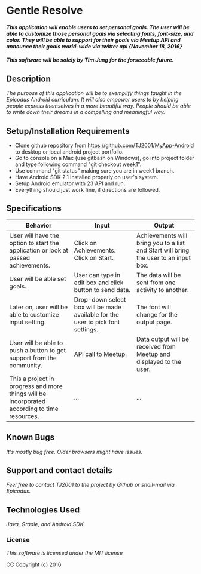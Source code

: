 # Gentle Resolve

#### _This application will enable users to set personal goals. The user will be able to customize those personal goals via selecting fonts, font-size, and color. They will be able to support for their goals via Meetup API and announce their goals world-wide via twitter api {November 18, 2016}_

#### _**This software will be solely by Tim Jung for the forseeable future.**_

## Description

_The purpose of this application will be to exemplify things taught in the Epicodus Android curriculum. It will also empower users to by helping people express themselves in a more beautiful way. People should be able to write down their dreams in a compelling and meaningful way._

## Setup/Installation Requirements

* Clone github repository from https://github.com/TJ2001/MyApp-Android to desktop or local android project portfolio.
* Go to console on a Mac (use gitbash on Windows), go into project folder and type following command "git checkout week1".
* Use command "git status" making sure you are in week1 branch.
* Have Android SDK 2.1 installed properly on user's system.
* Setup Android emulator with 23 API and run.
* Everything should just work fine, if directions are followed.

## Specifications

|Behavior|Input|Output|
|---|---|---|
|User will have the option to start the application or look at passed achievements. | Click on Achievements. Click on Start.  | Achievements will bring you to a list and Start will bring the user to an input box. |
|User will be able set goals. | User can type in edit box and click button to send data. | The data will be sent from one activity to another. |
|Later on, user will be able to customize input setting. | Drop-down select box will be made available for the user to pick font settings.  | The font will change for the output page. |
|User will be able to push a button to get support from the community. | API call to Meetup.  | Data output will be received from Meetup and displayed to the user. |
|This a project in progress and more things will be incorporated according to time resources. | ... | ... |

## Known Bugs

_It's mostly bug free. Older browsers might have issues._

## Support and contact details

_Feel free to contact TJ2001 to the project by Github or snail-mail via Epicodus._

## Technologies Used

_Java, Gradle, and Android SDK._

### License

*This software is licensed under the MIT license*

CC Copyright (c) 2016
